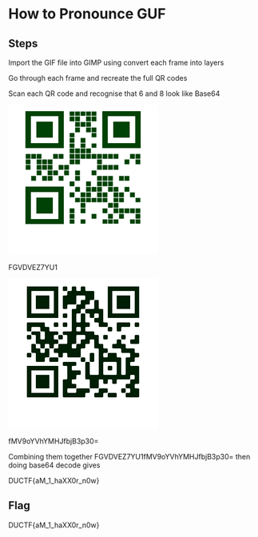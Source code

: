 # How to Pronounce GUF

## Steps
Import the GIF file into GIMP using convert each frame into layers

Go through each frame and recreate the full QR codes

Scan each QR code and recognise that 6 and 8 look like Base64

![QRCode6](gif_challenge6.png)

FGVDVEZ7YU1

![QRCode8](gif_challenge8.png)

fMV9oYVhYMHJfbjB3p30=

Combining them together FGVDVEZ7YU1fMV9oYVhYMHJfbjB3p30=
then doing base64 decode gives

DUCTF{aM_1_haXX0r_n0w}

## Flag
DUCTF{aM_1_haXX0r_n0w}
